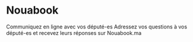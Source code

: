 # Nouabook
Communiquez en ligne avec vos député-es Adressez vos questions à vos député-es et recevez leurs réponses sur Nouabook.ma
